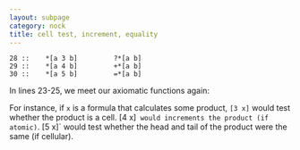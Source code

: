 ```yaml
---
layout: subpage
category: nock
title: cell test, increment, equality
---
```


```text
28 ::    *[a 3 b]         ?*[a b]
29 ::    *[a 4 b]         +*[a b]
30 ::    *[a 5 b]         =*[a b]
```
In lines 23-25, we meet our axiomatic functions again:

For instance, if `x` is a formula that calculates some product, `[3 x]` would test whether the product is a cell. [4 x]` would increments the product (if atomic)`. [5 x]` would test whether the head and tail of the product were the same (if cellular).
